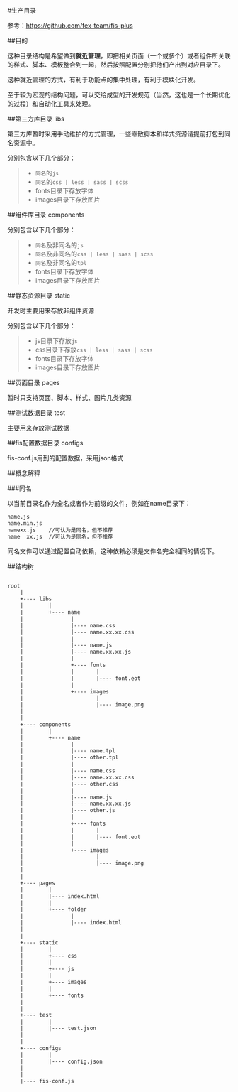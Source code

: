 #生产目录

参考：https://github.com/fex-team/fis-plus

##目的

这种目录结构是希望做到**就近管理**，即把相关页面（一个或多个）或者组件所关联的样式、脚本、模板整合到一起，然后按照配置分别把他们产出到对应目录下。

这种就近管理的方式，有利于功能点的集中处理，有利于模块化开发。

至于较为宏观的结构问题，可以交给成型的开发规范（当然，这也是一个长期优化的过程）和自动化工具来处理。

##第三方库目录 libs

第三方库暂时采用手动维护的方式管理，一些零散脚本和样式资源请提前打包到同名资源中。

分别包含以下几个部分：

>+ `同名`的`js`
>+ `同名`的`css | less | sass | scss`
>+ fonts目录下存放字体
>+ images目录下存放图片


##组件库目录 components

分别包含以下几个部分：

>+ `同名`及非同名的`js`
>+ `同名`及非同名的`css | less | sass | scss`
>+ `同名`及非同名的`tpl`
>+ fonts目录下存放字体
>+ images目录下存放图片

##静态资源目录 static

开发时主要用来存放非组件资源

分别包含以下几个部分：

>+ js目录下存放`js`
>+ css目录下存放`css | less | sass | scss`
>+ fonts目录下存放字体
>+ images目录下存放图片

##页面目录 pages

暂时只支持页面、脚本、样式、图片几类资源

##测试数据目录 test

主要用来存放测试数据

##fis配置数据目录 configs

fis-conf.js用到的配置数据，采用json格式

##概念解释

###同名

以当前目录名作为全名或者作为前缀的文件，例如在name目录下：

````html
name.js
name.min.js
namexx.js    //可认为是同名，但不推荐
name  xx.js  //可认为是同名，但不推荐
````

同名文件可以通过配置自动依赖，这种依赖必须是文件名完全相同的情况下。

##结构树

````html

root   
    |
    +---- libs        
    |        |
    |        +---- name     
    |               |     
    |               |---- name.css         
    |               |---- name.xx.xx.css   
    |               |     
	|               |---- name.js          
    |               |---- name.xx.xx.js    
    |               |  
    |               +---- fonts            
    |               |       |
    |               |       |---- font.eot
    |               |  
    |               +---- images           
    |                       |
    |                       |---- image.png
    |
    |
    +---- components 
    |        |
    |        +---- name  
    |               |     
    |               |---- name.tpl
    |               |---- other.tpl
    |               |     
    |               |---- name.css
    |               |---- name.xx.xx.css
    |               |---- other.css
    |               |     
    |               |---- name.js
    |               |---- name.xx.xx.js
    |               |---- other.js
    |               |  
    |               +---- fonts
    |               |       |
    |               |       |---- font.eot
    |               |
    |               +---- images
    |                       |
	|                       |---- image.png
    |
    |
    +---- pages
    |        |    
    |        |---- index.html
    |        |  
    |        +---- folder
    |               |     
    |               |---- index.html
    |
    |       
    +---- static       
    |        |    
    |        +---- css  
    |        |      
    |        +---- js 
    |        |
    |        +---- images 
    |        |      
    |        +---- fonts
    |
    |        
    +---- test 
    |        |      
    |        |---- test.json
    |
    |              
    +---- configs       
    |        |      
	|        |---- config.json
    |
    |        
    |---- fis-conf.js

````
